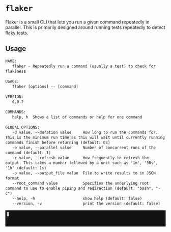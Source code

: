 # `flaker`
Flaker is a small CLI that lets you run a given command repeatedly in parallel. This is primarily designed around
running tests repeatedly to detect flaky tests.

## Usage
```text
NAME:
   flaker - Repeatedly run a command (usually a test) to check for flakiness

USAGE:
   flaker [options] -- [command]

VERSION:
   0.0.2

COMMANDS:
   help, h  Shows a list of commands or help for one command

GLOBAL OPTIONS:
   -d value, --duration value     How long to run the commands for. This is the minimum run time as this will wait until currently running commands finish before returning (default: 0s)
   -p value, --parallel value     Number of concurrent runs of the command (default: 1)
   -r value, --refresh value      How frequently to refresh the output. This takes a number followed by a unit such as '1m', '30s', '1h' (default: 1s)
   -o value, --output_file value  File to write results to in JSON format
   --root_command value           Specifies the underlying root command to use to enable piping and redirection (default: "bash", "-c")
   --help, -h                     show help (default: false)
   --version, -v                  print the version (default: false)
```

![flaker](flaker.gif)

